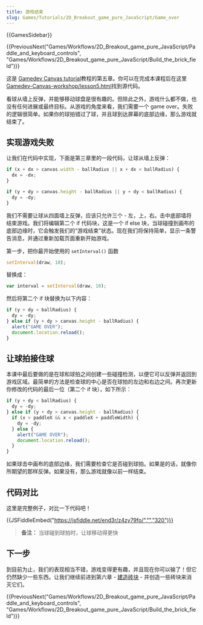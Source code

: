 ```yaml
---
title: 游戏结束
slug: Games/Tutorials/2D_Breakout_game_pure_JavaScript/Game_over
---
```


{{GamesSidebar}}

{{PreviousNext("Games/Workflows/2D_Breakout_game_pure_JavaScript/Paddle_and_keyboard_controls", "Games/Workflows/2D_Breakout_game_pure_JavaScript/Build_the_brick_field")}}

这是 [Gamedev Canvas tutorial](/zh-CN/docs/Games/Workflows/Breakout_game_from_scratch)教程的第五章。你可以在完成本课程后在这里 [Gamedev-Canvas-workshop/lesson5.html](https://github.com/end3r/Gamedev-Canvas-workshop/blob/gh-pages/lesson05.html)找到源代码。

看球从墙上反弹，并能够移动球盘是很有趣的。但除此之外，游戏什么都不做，也没有任何进展或最终目标。从游戏的角度来看，我们需要一个 game over。失败的逻辑很简单。如果你的球拍错过了球，并且球到达屏幕的底部边缘，那么游戏就结束了。

## 实现游戏失败

让我们在代码中实现，下面是第三章里的一段代码，让球从墙上反弹：

```js
if (x + dx > canvas.width - ballRadius || x + dx < ballRadius) {
  dx = -dx;
}

if (y + dy > canvas.height - ballRadius || y + dy < ballRadius) {
  dy = -dy;
}
```

我们不需要让球从四面墙上反弹，应该只允许三个 - 左，上，右。击中底部墙将结束游戏。我们将编辑第二个 if 代码块，这是一个 if else 块，当球碰撞到画布的底部边缘时，它会触发我们的“游戏结束”状态。现在我们将保持简单，显示一条警告消息，并通过重新加载页面重新开始游戏。

第一步，把你最开始使用的 `setInterval()` 函数

```js
setInterval(draw, 10);
```

替换成：

```js
var interval = setInterval(draw, 10);
```

然后将第二个 if 块替换为以下内容：

```js
if (y + dy < ballRadius) {
  dy = -dy;
} else if (y + dy > canvas.height - ballRadius) {
  alert("GAME OVER");
  document.location.reload();
}
```

## 让球拍接住球

本课中最后要做的是在球和球拍之间创建一些碰撞检测，以便它可以反弹并返回到游戏区域。最简单的方法是检查球的中心是否在球拍的左边和右边之间。再次更新你修改的代码的最后一位（第二个 if 块），如下所示：

```js
if (y + dy < ballRadius) {
  dy = -dy;
} else if (y + dy > canvas.height - ballRadius) {
  if (x > paddleX && x < paddleX + paddleWidth) {
    dy = -dy;
  } else {
    alert("GAME OVER");
    document.location.reload();
  }
}
```

如果球击中画布的底部边缘，我们需要检查它是否碰到球拍。如果是的话，就像你所期望的那样反弹。如果没有，那么游戏就像以前一样结束。

## 代码对比

这里是完整例子，对比一下代码吧！

{{JSFiddleEmbed("https://jsfiddle.net/end3r/z4zy79fo/","","320")}}

> **备注：** 当球碰到球拍时，让球移动得更快

## 下一步

到目前为止，我们的表现相当不错，游戏变得更有趣，并且现在你可以输了！但它仍然缺少一些东西。让我们继续前进到第六章 - [建造砖块](/zh-CN/docs/Games/Workflows/Breakout_game_from_scratch/Build_the_brick_field) - 并创造一些砖块来消灭它们。

{{PreviousNext("Games/Workflows/2D_Breakout_game_pure_JavaScript/Paddle_and_keyboard_controls", "Games/Workflows/2D_Breakout_game_pure_JavaScript/Build_the_brick_field")}}

